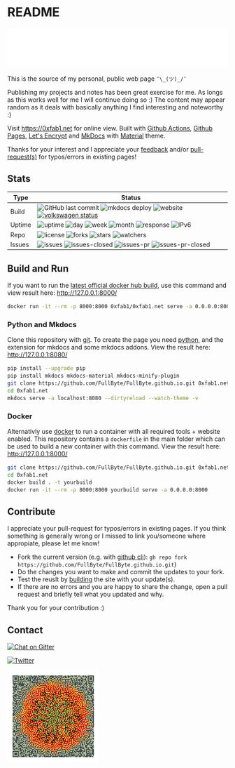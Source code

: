 # README

[![Header](header.svg)](https://0xfab1.net)

This is the source of my personal, public web page ```¯\_(ツ)_/¯```

Publishing my projects and notes has been great exercise for me. As longs as this works well for me I will continue doing so :) The content may appear random as it deals with basically anything I find interesting and noteworthy :)

Visit <https://0xfab1.net> for online view. Built with [Github Actions](https://github.com/features/actions), [Github Pages](https://pages.github.com/), [Let's Encrypt](https://letsencrypt.org/) and [MkDocs](https://github.com/mkdocs/mkdocs/) with [Material](https://github.com/squidfunk/mkdocs-material) theme.

Thanks for your interest and I appreciate your [feedback](#contact) and/or [pull-request(s)](#contribute) for typos/errors in existing pages!

## Stats

| Type   | Status                                                                                                                                                                                                                                                                                                                                                                                                                                                                                    |
|--------|-------------------------------------------------------------------------------------------------------------------------------------------------------------------------------------------------------------------------------------------------------------------------------------------------------------------------------------------------------------------------------------------------------------------------------------------------------------------------------------------|
| Build  | ![GitHub last commit](https://img.shields.io/github/last-commit/FullByte/FullByte.github.io?color=4cae4f&label=last%20update&style=plastic) ![mkdocs deploy](https://github.com/FullByte/FullByte.github.io/workflows/mkdocs%20gh-deploy/badge.svg?branch=master) ![website](https://img.shields.io/website-up-down-green-red/http/0xfab1.net.svg) [![volkswagen status](https://auchenberg.github.io/volkswagen/volkswargen_ci.svg?v=1)](https://github.com/auchenberg/volkswagen)       |
| Uptime | ![uptime](https://badgen.net/uptime-robot/status/m789173114-297aedeb6117b9a7cac6bb7e) ![day](https://badgen.net/uptime-robot/day/m789173114-297aedeb6117b9a7cac6bb7e) ![week](https://badgen.net/uptime-robot/week/m789173114-297aedeb6117b9a7cac6bb7e) ![month](https://badgen.net/uptime-robot/month/m789173114-297aedeb6117b9a7cac6bb7e) ![response](https://badgen.net/uptime-robot/response/m789173114-297aedeb6117b9a7cac6bb7e) ![IPv6](http://ipv6-test.com/button-ipv6-80x15.png) |
| Repo   | ![license](https://img.shields.io/github/license/Fullbyte/FullByte.github.io.svg) ![forks](https://img.shields.io/github/forks/Fullbyte/FullByte.github.io.svg) ![stars](https://img.shields.io/github/stars/Fullbyte/FullByte.github.io.svg) ![watchers](https://img.shields.io/github/watchers/Fullbyte/FullByte.github.io.svg)                                                                                                                                                         |
| Issues | ![issues](https://img.shields.io/github/issues/Fullbyte/FullByte.github.io.svg) ![issues-closed](https://img.shields.io/github/issues-closed/Fullbyte/FullByte.github.io.svg) ![issues-pr](https://img.shields.io/github/issues-pr/Fullbyte/FullByte.github.io.svg) ![issues-pr-closed](https://img.shields.io/github/issues-pr-closed/Fullbyte/FullByte.github.io.svg)                                                                                                                   |

## Build and Run

If you want to run the [latest official docker hub build](https://hub.docker.com/repository/docker/0xfab1/0xfab1.net), use this command and view result here: <http://127.0.0.1:8000/>

``` sh
docker run -it --rm -p 8000:8000 0xfab1/0xfab1.net serve -a 0.0.0.0:8000
```

### Python and Mkdocs

Clone this repository with [git](https://git-scm.com/downloads). To create the page you need [python](https://www.python.org/), and the extension for mkdocs and some mkdocs addons. View the result here: <http://127.0.0.1:8080/>

``` sh
pip install --upgrade pip
pip install mkdocs mkdocs-material mkdocs-minify-plugin
git clone https://github.com/FullByte/FullByte.github.io.git 0xfab1.net
cd 0xfab1.net
mkdocs serve -a localhost:8080 --dirtyreload --watch-theme -v
```

### Docker

Alternativly use [docker](https://www.docker.com/) to run a container with all required tools + website enabled. This repository contains a `dockerfile` in the main folder which can be used to build a new container with this command. View the result here: <http://127.0.0.1:8000/>

``` sh
git clone https://github.com/FullByte/FullByte.github.io.git 0xfab1.net
cd 0xfab1.net
docker build . -t yourbuild
docker run -it --rm -p 8000:8000 yourbuild serve -a 0.0.0.0:8000
```

## Contribute

I appreciate your pull-request for typos/errors in existing pages. If you think something is generally wrong or I missed to link you/someone where appropiate, please let me know!

- Fork the current version (e.g. with [github cli](https://cli.github.com/)): ```gh repo fork https://github.com/FullByte/FullByte.github.io.git```)
- Do the changes you want to make and commit the updates to your fork.
- Test the reuslt by [building](#build-and-run) the site with your update(s).
- If there are no errors and you are happy to share the change, open a pull request and briefly tell what you updated and why.

Thank you for your contribution :)

## Contact

[![Chat on Gitter](https://badges.gitter.im/FullByte.github.io.svg)](https://gitter.im/FullByte/community/)

[![Twitter](https://img.shields.io/badge/twitter-%40zerogdoubled-%231da1f2)](https://twitter.com/zerogdoubled)

![qrcode](0xfab1-qrcode.png)
